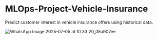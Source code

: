 # MLOps-Project-Vehicle-Insurance
Predict customer interest in vehicle insurance offers using historical data.

![WhatsApp Image 2025-07-05 at 10 33 20_08a907ee](https://github.com/user-attachments/assets/ab3a74e8-2c16-4a49-b70e-07cedceaddb7)


